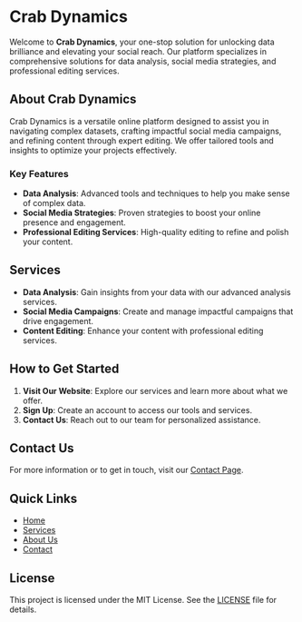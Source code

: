 # Crab Dynamics

Welcome to **Crab Dynamics**, your one-stop solution for unlocking data brilliance and elevating your social reach. Our platform specializes in comprehensive solutions for data analysis, social media strategies, and professional editing services.

## About Crab Dynamics

Crab Dynamics is a versatile online platform designed to assist you in navigating complex datasets, crafting impactful social media campaigns, and refining content through expert editing. We offer tailored tools and insights to optimize your projects effectively.

### Key Features

- **Data Analysis**: Advanced tools and techniques to help you make sense of complex data.
- **Social Media Strategies**: Proven strategies to boost your online presence and engagement.
- **Professional Editing Services**: High-quality editing to refine and polish your content.

## Services

- **Data Analysis**: Gain insights from your data with our advanced analysis services.
- **Social Media Campaigns**: Create and manage impactful campaigns that drive engagement.
- **Content Editing**: Enhance your content with professional editing services.

## How to Get Started

1. **Visit Our Website**: Explore our services and learn more about what we offer.
2. **Sign Up**: Create an account to access our tools and services.
3. **Contact Us**: Reach out to our team for personalized assistance.

## Contact Us

For more information or to get in touch, visit our [Contact Page](#).

## Quick Links

- [Home](#)
- [Services](#)
- [About Us](#)
- [Contact](#)

## License

This project is licensed under the MIT License. See the [LICENSE](LICENSE) file for details.
